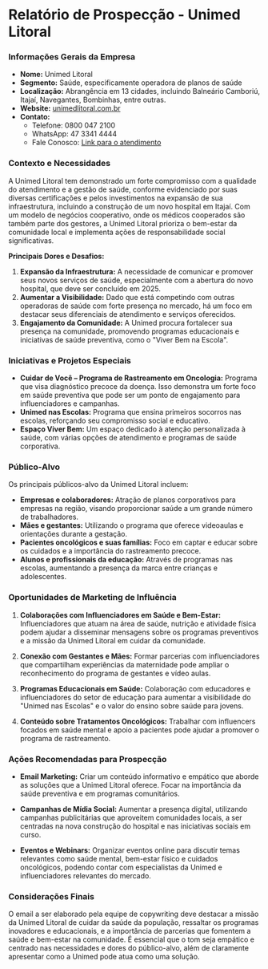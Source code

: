 # Relatório de Prospecção - Unimed Litoral

### Informações Gerais da Empresa
- **Nome:** Unimed Litoral
- **Segmento:** Saúde, especificamente operadora de planos de saúde
- **Localização:** Abrangência em 13 cidades, incluindo Balneário Camboriú, Itajaí, Navegantes, Bombinhas, entre outras.
- **Website:** [unimedlitoral.com.br](https://site.unimedlitoral.com.br/)
- **Contato:** 
  - Telefone: 0800 047 2100
  - WhatsApp: 47 3341 4444
  - Fale Conosco: [Link para o atendimento](https://site.unimedlitoral.com.br/faleconosco/)

### Contexto e Necessidades
A Unimed Litoral tem demonstrado um forte compromisso com a qualidade do atendimento e a gestão de saúde, conforme evidenciado por suas diversas certificações e pelos investimentos na expansão de sua infraestrutura, incluindo a construção de um novo hospital em Itajaí. Com um modelo de negócios cooperativo, onde os médicos cooperados são também parte dos gestores, a Unimed Litoral prioriza o bem-estar da comunidade local e implementa ações de responsabilidade social significativas.

**Principais Dores e Desafios:**
1. **Expansão da Infraestrutura:** A necessidade de comunicar e promover seus novos serviços de saúde, especialmente com a abertura do novo hospital, que deve ser concluído em 2025.
2. **Aumentar a Visibilidade:** Dado que está competindo com outras operadoras de saúde com forte presença no mercado, há um foco em destacar seus diferenciais de atendimento e serviços oferecidos.
3. **Engajamento da Comunidade:** A Unimed procura fortalecer sua presença na comunidade, promovendo programas educacionais e iniciativas de saúde preventiva, como o "Viver Bem na Escola".

### Iniciativas e Projetos Especiais
- **Cuidar de Você – Programa de Rastreamento em Oncologia:** Programa que visa diagnóstico precoce da doença. Isso demonstra um forte foco em saúde preventiva que pode ser um ponto de engajamento para influenciadores e campanhas.
- **Unimed nas Escolas:** Programa que ensina primeiros socorros nas escolas, reforçando seu compromisso social e educativo.
- **Espaço Viver Bem:** Um espaço dedicado à atenção personalizada à saúde, com várias opções de atendimento e programas de saúde corporativa.

### Público-Alvo
Os principais públicos-alvo da Unimed Litoral incluem:
- **Empresas e colaboradores:** Atração de planos corporativos para empresas na região, visando proporcionar saúde a um grande número de trabalhadores.
- **Mães e gestantes:** Utilizando o programa que oferece videoaulas e orientações durante a gestação.
- **Pacientes oncológicos e suas famílias:** Foco em captar e educar sobre os cuidados e a importância do rastreamento precoce.
- **Alunos e profissionais da educação:** Através de programas nas escolas, aumentando a presença da marca entre crianças e adolescentes.

### Oportunidades de Marketing de Influência
1. **Colaborações com Influenciadores em Saúde e Bem-Estar:** Influenciadores que atuam na área de saúde, nutrição e atividade física podem ajudar a disseminar mensagens sobre os programas preventivos e a missão da Unimed Litoral em cuidar da comunidade.
  
2. **Conexão com Gestantes e Mães:** Formar parcerias com influenciadores que compartilham experiências da maternidade pode ampliar o reconhecimento do programa de gestantes e vídeo aulas.

3. **Programas Educacionais em Saúde:** Colaboração com educadores e influenciadores do setor de educação para aumentar a visibilidade do "Unimed nas Escolas" e o valor do ensino sobre saúde para jovens.

4. **Conteúdo sobre Tratamentos Oncológicos:** Trabalhar com influencers focados em saúde mental e apoio a pacientes pode ajudar a promover o programa de rastreamento.

### Ações Recomendadas para Prospecção
- **Email Marketing:** Criar um conteúdo informativo e empático que aborde as soluções que a Unimed Litoral oferece. Focar na importância da saúde preventiva e em programas comunitários.
  
- **Campanhas de Mídia Social:** Aumentar a presença digital, utilizando campanhas publicitárias que aproveitem comunidades locais, a ser centradas na nova construção do hospital e nas iniciativas sociais em curso.

- **Eventos e Webinars:** Organizar eventos online para discutir temas relevantes como saúde mental, bem-estar físico e cuidados oncológicos, podendo contar com especialistas da Unimed e influenciadores relevantes do mercado.

### Considerações Finais
O email a ser elaborado pela equipe de copywriting deve destacar a missão da Unimed Litoral de cuidar da saúde da população, ressaltar os programas inovadores e educacionais, e a importância de parcerias que fomentem a saúde e bem-estar na comunidade. É essencial que o tom seja empático e centrado nas necessidades e dores do público-alvo, além de claramente apresentar como a Unimed pode atua como uma solução.